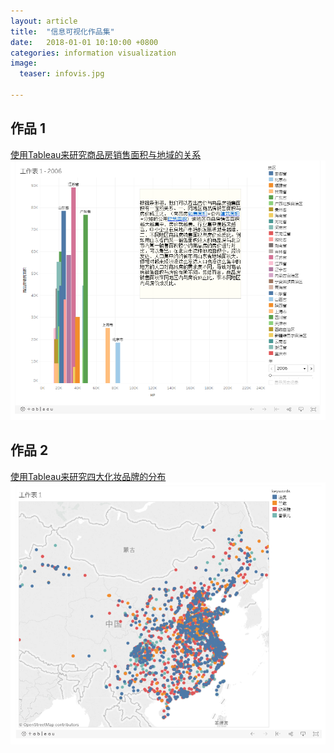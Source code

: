 ```yaml
---
layout: article
title:  "信息可视化作品集"
date:   2018-01-01 10:10:00 +0800
categories: information visualization
image:
  teaser: infovis.jpg

---
```




## 作品 1

<a href="https://public.tableau.com/profile/.1200#!/vizhome/2_2002/1_2">使用Tableau来研究商品房销售面积与地域的关系</a>
<img src="/images/t.png"  alt="tableau" />
        
        
        
## 作品 2 

<a href="https://public.tableau.com/profile/.52448294#!/vizhome/maps_83/1_2?publish=yes">使用Tableau来研究四大化妆品牌的分布</a>
<img src="/images/maps1.png"  alt="tableau" />
